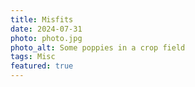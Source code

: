 ```yaml
---
title: Misfits
date: 2024-07-31
photo: photo.jpg
photo_alt: Some poppies in a crop field
tags: Misc
featured: true
---
```

